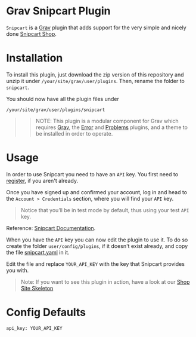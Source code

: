 # Grav Snipcart Plugin

`Snipcart` is a [Grav](http://github.com/getgrav/grav) plugin that adds support for the very simple and nicely done [Snipcart Shop](http://snipcart.com).

# Installation

To install this plugin, just download the zip version of this repository and unzip it under `/your/site/grav/user/plugins`. Then, rename the folder to `snipcart`.

You should now have all the plugin files under

	/your/site/grav/user/plugins/snipcart

>> NOTE: This plugin is a modular component for Grav which requires [Grav](http://github.com/getgrav/grav), the [Error](https://github.com/getgrav/grav-plugin-error) and [Problems](https://github.com/getgrav/grav-plugin-problems) plugins, and a theme to be installed in order to operate.

# Usage

In order to use Snipcart you need to have an `API` key. You first need to [register](https://app.snipcart.com/account/register), if you aren't already.

Once you have signed up and confirmed your account, log in and head to the `Account > Credentials` section, where you will find your `API` key. 

> Notice that you’ll be in test mode by default, thus using your test `API` key.

Reference: [Snipcart Documentation](http://docs.snipcart.com/).

When you have the `API` key you can now edit the plugin to use it. To do so create the folder `user/config/plugins`, if it doesn't exist already, and copy the file [snipcart.yaml](snipcart.yaml) in it.

Edit the file and replace `YOUR_API_KEY` with the key that Snipcart provides you with.

> Note: If you want to see this plugin in action, have a look at our [Shop Site Skeleton](http://github.com/grav/grav-skeleton-shop-site/archive/master.zip) 

# Config Defaults

```
api_key: YOUR_API_KEY
```
